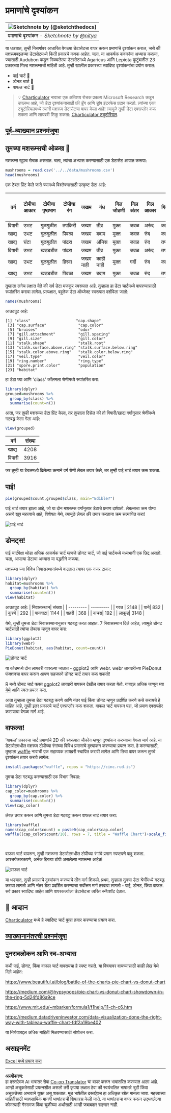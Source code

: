<!--
CO_OP_TRANSLATOR_METADATA:
{
  "original_hash": "47028abaaafa2bcb1079702d20569066",
  "translation_date": "2025-08-27T18:37:01+00:00",
  "source_file": "3-Data-Visualization/R/11-visualization-proportions/README.md",
  "language_code": "mr"
}
-->
# प्रमाणांचे दृश्यांकन

|![ Sketchnote by [(@sketchthedocs)](https://sketchthedocs.dev) ](../../../sketchnotes/11-Visualizing-Proportions.png)|
|:---:|
|प्रमाणांचे दृश्यांकन - _Sketchnote by [@nitya](https://twitter.com/nitya)_ |

या धड्यात, तुम्ही निसर्गावर आधारित वेगळ्या डेटासेटचा वापर करून प्रमाणांचे दृश्यांकन कराल, जसे की मशरूमबद्दलच्या डेटासेटमध्ये किती प्रकारचे कवक आहेत. चला, या आकर्षक कवकांचा अभ्यास करूया, ज्यासाठी Audubon कडून मिळवलेल्या डेटासेटमध्ये Agaricus आणि Lepiota कुटुंबातील 23 प्रकारच्या गिल्ड मशरूम्सची माहिती आहे. तुम्ही खालील प्रकारच्या स्वादिष्ट दृश्यांकनांचा प्रयोग कराल:

- पाई चार्ट 🥧
- डोनट चार्ट 🍩
- वाफल चार्ट 🧇

> 💡 [Charticulator](https://charticulator.com) नावाचा एक अतिशय रोचक प्रकल्प Microsoft Research कडून उपलब्ध आहे, जो डेटा दृश्यांकनासाठी फ्री ड्रॅग आणि ड्रॉप इंटरफेस प्रदान करतो. त्यांच्या एका ट्युटोरियलमध्ये त्यांनी मशरूम डेटासेटचा वापर केला आहे! त्यामुळे तुम्ही डेटा एक्सप्लोर करू शकता आणि लायब्ररी शिकू शकता: [Charticulator ट्युटोरियल](https://charticulator.com/tutorials/tutorial4.html).

## [पूर्व-व्याख्यान प्रश्नमंजुषा](https://purple-hill-04aebfb03.1.azurestaticapps.net/quiz/20)

## तुमच्या मशरूम्सची ओळख 🍄

मशरूम्स खूपच रोचक असतात. चला, त्यांचा अभ्यास करण्यासाठी एक डेटासेट आयात करूया:

```r
mushrooms = read.csv('../../data/mushrooms.csv')
head(mushrooms)
```
एक टेबल प्रिंट केले जाते ज्यामध्ये विश्लेषणासाठी उत्कृष्ट डेटा आहे:

| वर्ग      | टोपीचा आकार | टोपीचा पृष्ठभाग | टोपीचा रंग | जखम | गंध    | गिल जोडणी | गिल अंतर | गिल आकार | गिल रंग | खांबाचा आकार | खांबाची मुळे | खांबाचा पृष्ठभाग वरील रिंग | खांबाचा पृष्ठभाग खालील रिंग | खांबाचा रंग वरील रिंग | खांबाचा रंग खालील रिंग | पडदा प्रकार | पडदा रंग | रिंग संख्या | रिंग प्रकार | बीज-छाप रंग | लोकसंख्या | निवासस्थान |
| --------- | --------- | ----------- | --------- | ------- | ------- | --------------- | ------------ | --------- | ---------- | ----------- | ---------- | ------------------------ | ------------------------ | ---------------------- | ---------------------- | --------- | ---------- | ----------- | --------- | ----------------- | ---------- | ------- |
| विषारी    | उभट      | गुळगुळीत      | तपकिरी     | जखम     | तीव्र    | मुक्त            | जवळ        | अरुंद    | काळा      | मोठा       | समान      | गुळगुळीत                   | गुळगुळीत                   | पांढरा                  | पांढरा                  | अंशतः     | पांढरा      | एक         | लटकणारा   | काळा             | विखुरलेला  | शहरी   |
| खाद्य      | उभट      | गुळगुळीत      | पिवळा      | जखम     | बदाम    | मुक्त            | जवळ        | रुंद     | काळा      | मोठा       | क्लब       | गुळगुळीत                   | गुळगुळीत                   | पांढरा                  | पांढरा                  | अंशतः     | पांढरा      | एक         | लटकणारा   | तपकिरी           | भरपूर      | गवत |
| खाद्य      | घंटा      | गुळगुळीत      | पांढरा     | जखम     | अ‍ॅनिस   | मुक्त            | जवळ        | रुंद     | तपकिरी     | मोठा       | क्लब       | गुळगुळीत                   | गुळगुळीत                   | पांढरा                  | पांढरा                  | अंशतः     | पांढरा      | एक         | लटकणारा   | तपकिरी           | भरपूर      | कुरणे |
| विषारी    | उभट      | खडबडीत        | पांढरा     | जखम     | तीव्र    | मुक्त            | जवळ        | अरुंद    | तपकिरी     | मोठा       | समान      | गुळगुळीत                   | गुळगुळीत                   | पांढरा                  | पांढरा                  | अंशतः     | पांढरा      | एक         | लटकणारा   | काळा             | विखुरलेला  | शहरी 
| खाद्य | उभट       |गुळगुळीत       | हिरवा     | जखम नाही| काही नाही   |मुक्त            | गर्दी       | रुंद     | काळा      | टोकदार   | समान      |  गुळगुळीत | गुळगुळीत                    | पांढरा                 | पांढरा                  | अंशतः    | पांढरा     | एक         | लोपणारा | तपकिरी             | भरपूर | गवत
|खाद्य  |  उभट      | खडबडीत   | पिवळा         | जखम  | बदाम  | मुक्त | जवळ  |   रुंद   |   तपकिरी  | मोठा   |   क्लब                      | गुळगुळीत                  | गुळगुळीत    | पांढरा                 |  पांढरा                | अंशतः      | पांढरा    |  एक  |  लटकणारा | काळा   | भरपूर | गवत
      
तुम्हाला लगेच लक्षात येते की सर्व डेटा मजकूर स्वरूपात आहे. तुम्हाला हा डेटा चार्टमध्ये वापरण्यासाठी रूपांतरित करावा लागेल. प्रत्यक्षात, बहुतेक डेटा ऑब्जेक्ट स्वरूपात दर्शविला जातो:

```r
names(mushrooms)
```

आउटपुट आहे:

```output
[1] "class"                    "cap.shape"               
 [3] "cap.surface"              "cap.color"               
 [5] "bruises"                  "odor"                    
 [7] "gill.attachment"          "gill.spacing"            
 [9] "gill.size"                "gill.color"              
[11] "stalk.shape"              "stalk.root"              
[13] "stalk.surface.above.ring" "stalk.surface.below.ring"
[15] "stalk.color.above.ring"   "stalk.color.below.ring"  
[17] "veil.type"                "veil.color"              
[19] "ring.number"              "ring.type"               
[21] "spore.print.color"        "population"              
[23] "habitat"            
```
हा डेटा घ्या आणि 'class' कॉलमला श्रेणीमध्ये रूपांतरित करा:

```r
library(dplyr)
grouped=mushrooms %>%
  group_by(class) %>%
  summarise(count=n())
```

आता, जर तुम्ही मशरूम्स डेटा प्रिंट केला, तर तुम्हाला दिसेल की तो विषारी/खाद्य वर्गानुसार श्रेणींमध्ये गटबद्ध केला गेला आहे:
```r
View(grouped)
```

| वर्ग | संख्या |
| --------- | --------- |
| खाद्य | 4208 |
| विषारी| 3916 |

जर तुम्ही या टेबलमध्ये दिलेल्या क्रमाने वर्ग श्रेणी लेबल तयार केले, तर तुम्ही पाई चार्ट तयार करू शकता.

## पाई!

```r
pie(grouped$count,grouped$class, main="Edible?")
```
पाई चार्ट तयार झाला आहे, जो या दोन मशरूम्स वर्गांनुसार डेटाचे प्रमाण दर्शवतो. लेबल्सचा क्रम योग्य असणे खूप महत्त्वाचे आहे, विशेषतः येथे, त्यामुळे लेबल अ‍ॅरे तयार करताना क्रम सत्यापित करा!

![पाई चार्ट](../../../../../translated_images/pie1-wb.685df063673751f4b0b82127f7a52c7f9a920192f22ae61ad28412ba9ace97bf.mr.png)

## डोनट्स!

पाई चार्टपेक्षा थोडा अधिक आकर्षक चार्ट म्हणजे डोनट चार्ट, जो पाई चार्टमध्ये मध्यभागी एक छिद्र असतो. चला, आपल्या डेटाचा अभ्यास या पद्धतीने करूया.

मशरूम्स ज्या विविध निवासस्थानांमध्ये वाढतात त्यावर एक नजर टाका:

```r
library(dplyr)
habitat=mushrooms %>%
  group_by(habitat) %>%
  summarise(count=n())
View(habitat)
```
आउटपुट आहे:
| निवासस्थान| संख्या |
| --------- | --------- |
| गवत    | 2148 |
| पाने| 832 |
| कुरणे    | 292 |
| पायवाटा| 1144 |
| शहरी    | 368 |
| कचरा| 192 |
| लाकूड| 3148 |

येथे, तुम्ही तुमचा डेटा निवासस्थानानुसार गटबद्ध करत आहात. 7 निवासस्थान दिले आहेत, त्यामुळे डोनट चार्टसाठी त्यांचा लेबल्स म्हणून वापर करा:

```r
library(ggplot2)
library(webr)
PieDonut(habitat, aes(habitat, count=count))
```

![डोनट चार्ट](../../../../../translated_images/donut-wb.34e6fb275da9d834c2205145e39a3de9b6878191dcdba6f7a9e85f4b520449bc.mr.png)

या कोडमध्ये दोन लायब्ररी वापरल्या जातात - ggplot2 आणि webr. webr लायब्ररीच्या PieDonut फंक्शनचा वापर करून आपण सहजपणे डोनट चार्ट तयार करू शकतो!

R मध्ये डोनट चार्ट फक्त ggplot2 लायब्ररी वापरून देखील तयार करता येतो. याबद्दल अधिक जाणून घ्या [येथे](https://www.r-graph-gallery.com/128-ring-or-donut-plot.html) आणि स्वतः प्रयत्न करा.

आता तुम्हाला तुमचा डेटा गटबद्ध करणे आणि नंतर पाई किंवा डोनट म्हणून प्रदर्शित करणे कसे करायचे हे माहित आहे, तुम्ही इतर प्रकारचे चार्ट एक्सप्लोर करू शकता. वाफल चार्ट वापरून पहा, जो प्रमाण एक्सप्लोर करण्याचा वेगळा मार्ग आहे.

## वाफल्स!

'वाफल' प्रकारचा चार्ट प्रमाणांचे 2D अ‍ॅरे स्वरूपात चौकोन म्हणून दृश्यांकन करण्याचा वेगळा मार्ग आहे. या डेटासेटमधील मशरूम टोपीच्या रंगांच्या विविध प्रमाणांचे दृश्यांकन करण्याचा प्रयत्न करा. हे करण्यासाठी, तुम्हाला [waffle](https://cran.r-project.org/web/packages/waffle/waffle.pdf) नावाची एक सहाय्यक लायब्ररी स्थापित करावी लागेल आणि तिचा वापर करून तुमचे दृश्यांकन तयार करावे लागेल:

```r
install.packages("waffle", repos = "https://cinc.rud.is")
```

तुमचा डेटा गटबद्ध करण्यासाठी एक विभाग निवडा:

```r
library(dplyr)
cap_color=mushrooms %>%
  group_by(cap.color) %>%
  summarise(count=n())
View(cap_color)
```

लेबल तयार करून आणि तुमचा डेटा गटबद्ध करून वाफल चार्ट तयार करा:

```r
library(waffle)
names(cap_color$count) = paste0(cap_color$cap.color)
waffle((cap_color$count/10), rows = 7, title = "Waffle Chart")+scale_fill_manual(values=c("brown", "#F0DC82", "#D2691E", "green", 
                                                                                     "pink", "purple", "red", "grey", 
                                                                                     "yellow","white"))
```

वाफल चार्ट वापरून, तुम्ही मशरूम्स डेटासेटमधील टोपीच्या रंगांचे प्रमाण स्पष्टपणे पाहू शकता. आश्चर्यकारकपणे, अनेक हिरव्या टोपी असलेल्या मशरूम्स आहेत!

![वाफल चार्ट](../../../../../translated_images/waffle.aaa75c5337735a6ef32ace0ffb6506ef49e5aefe870ffd72b1bb080f4843c217.mr.png)

या धड्यात, तुम्ही प्रमाणांचे दृश्यांकन करण्याचे तीन मार्ग शिकले. प्रथम, तुम्हाला तुमचा डेटा श्रेणींमध्ये गटबद्ध करावा लागतो आणि नंतर डेटा प्रदर्शित करण्याचा सर्वोत्तम मार्ग ठरवावा लागतो - पाई, डोनट, किंवा वाफल. सर्व प्रकार स्वादिष्ट आहेत आणि वापरकर्त्याला डेटासेटचा त्वरित स्नॅपशॉट देतात.

## 🚀 आव्हान

[Charticulator](https://charticulator.com) मध्ये हे स्वादिष्ट चार्ट पुन्हा तयार करण्याचा प्रयत्न करा.
## [व्याख्यानानंतरची प्रश्नमंजुषा](https://purple-hill-04aebfb03.1.azurestaticapps.net/quiz/21)

## पुनरावलोकन आणि स्व-अभ्यास

कधी पाई, डोनट, किंवा वाफल चार्ट वापरायचा हे स्पष्ट नसते. या विषयावर वाचण्यासाठी काही लेख येथे दिले आहेत:

https://www.beautiful.ai/blog/battle-of-the-charts-pie-chart-vs-donut-chart

https://medium.com/@hypsypops/pie-chart-vs-donut-chart-showdown-in-the-ring-5d24fd86a9ce

https://www.mit.edu/~mbarker/formula1/f1help/11-ch-c6.htm

https://medium.datadriveninvestor.com/data-visualization-done-the-right-way-with-tableau-waffle-chart-fdf2a19be402

या निर्णयाबद्दल अधिक माहिती मिळवण्यासाठी संशोधन करा.

## असाइनमेंट

[Excel मध्ये प्रयत्न करा](assignment.md)

---

**अस्वीकरण**:  
हा दस्तऐवज AI भाषांतर सेवा [Co-op Translator](https://github.com/Azure/co-op-translator) चा वापर करून भाषांतरित करण्यात आला आहे. आम्ही अचूकतेसाठी प्रयत्नशील असलो तरी कृपया लक्षात ठेवा की स्वयंचलित भाषांतरे त्रुटी किंवा अचूकतेच्या अभावाने युक्त असू शकतात. मूळ भाषेतील दस्तऐवज हा अधिकृत स्रोत मानला जावा. महत्त्वाच्या माहितीसाठी व्यावसायिक मानवी भाषांतराची शिफारस केली जाते. या भाषांतराचा वापर करून उद्भवलेल्या कोणत्याही गैरसमज किंवा चुकीच्या अर्थासाठी आम्ही जबाबदार राहणार नाही.